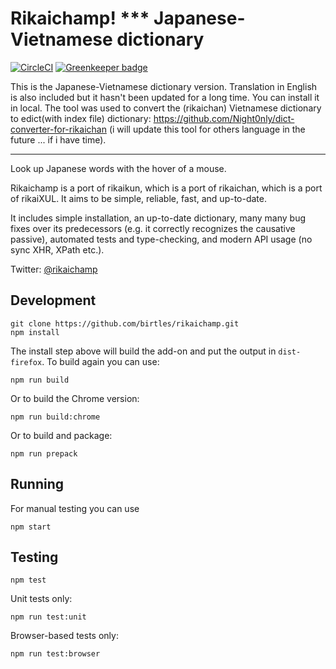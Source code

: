 # Rikaichamp! *** Japanese-Vietnamese dictionary

[![CircleCI](https://circleci.com/gh/birtles/rikaichamp.svg?style=svg)](https://circleci.com/gh/birtles/rikaichamp)
[![Greenkeeper badge](https://badges.greenkeeper.io/birtles/rikaichamp.svg)](https://greenkeeper.io/)

This is the Japanese-Vietnamese dictionary version. Translation in English is also included but it hasn't been updated for a long time. You can install it in local.
The tool was used to convert the (rikaichan) Vietnamese dictionary to edict(with index file) dictionary: https://github.com/Night0nly/dict-converter-for-rikaichan (i will update this tool for others language in the future ... if i have time).
___

Look up Japanese words with the hover of a mouse.

Rikaichamp is a port of rikaikun, which is a port of rikaichan, which is a port
of rikaiXUL. It aims to be simple, reliable, fast, and up-to-date.

It includes simple installation, an up-to-date dictionary, many many bug fixes
over its predecessors (e.g. it correctly recognizes the causative passive),
automated tests and type-checking, and modern API usage (no sync XHR, XPath
etc.).

Twitter: [@rikaichamp](https://twitter.com/rikaichamp)

## Development

```
git clone https://github.com/birtles/rikaichamp.git
npm install
```

The install step above will build the add-on and put the output in
`dist-firefox`. To build again you can use:

```
npm run build
```

Or to build the Chrome version:

```
npm run build:chrome
```

Or to build and package:

```
npm run prepack
```

## Running

For manual testing you can use

```
npm start
```

## Testing

```
npm test
```

Unit tests only:

```
npm run test:unit
```

Browser-based tests only:

```
npm run test:browser
```

